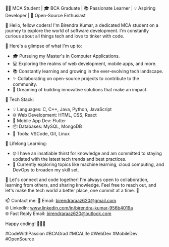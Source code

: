 👨‍💻 MCA Student | 🎓 BCA Graduate | 📚 Passionate Learner | 💡 Aspiring Developer | 🚀 Open-Source Enthusiast 

👋 Hello, fellow coders! I'm Birendra Kumar, a dedicated MCA student on a journey to explore the world of software development. I'm constantly curious about all things tech and love to tinker with code.

🌟 Here's a glimpse of what I'm up to:
- 🎓 Pursuing my Master's in Computer Applications.
- 💻 Exploring the realms of web development, mobile apps, and more.
- 📚 Constantly learning and growing in the ever-evolving tech landscape.
- ✨ Collaborating on open-source projects to contribute to the community.
- 🚀 Dreaming of building innovative solutions that make an impact.

🔧 Tech Stack:
- 💡 Languages: C, C++, Java, Python, JavaScript
- 🌐 Web Development: HTML, CSS, React
- 📱 Mobile App Dev: Flutter
- 📦 Databases: MySQL, MongoDB
- 🧩 Tools: VSCode, Git, Linux

📖 Lifelong Learning:
- 🤓 I have an insatiable thirst for knowledge and am committed to staying updated with the latest tech trends and best practices.
- 📝 Currently exploring topics like machine learning, cloud computing, and DevOps to broaden my skill set.

🤝 Let's connect and code together! I'm always open to collaboration, learning from others, and sharing knowledge. Feel free to reach out, and let's make the tech world a better place, one commit at a time. 🚀

📫 Contact me:
📧 Email: birendraraaz620@gmail.com<br>
🌐 LinkedIn: www.linkedin.com/in/birendra-kumar-956b4019a<br>
🌐 Fast Reply Email: birendraraaz620@outlook.com<br>

Happy coding! 🚴‍♂️🚀<br>

#CodeWithPassion #BCAGrad #MCALife #WebDev #MobileDev #OpenSource
